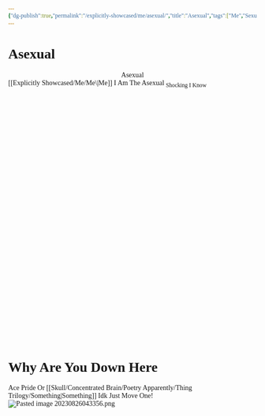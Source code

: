 ```yaml
---
{"dg-publish":true,"permalink":"/explicitly-showcased/me/asexual/","title":"Asexual","tags":["Me","Sexuality","Pride","Love"],"noteIcon":""}
---
```


<style id="Force_Custom_Fonts" type="text/css">@font-face{font-style:normal;font-family:"Merriweather";src:local("Merriweather")}@font-face{font-style:bolder;font-family:"Merriweather";src:local("Merriweather")}@font-face{font-style:normal;font-family:"Merriweather";src:local("Merriweather");unicode-range:U+0-FF,U+2E80-9FFF,U+F900-FAFF,U+FE30-FE4F,U+20000-2FA1F}@font-face{font-style:bolder;font-family:"Merriweather";src:local("Merriweather");unicode-range:U+0-FF,U+2E80-9FFF,U+F900-FAFF,U+FE30-FE4F,U+20000-2FA1F}@font-face{font-style:normal;font-family:"Merriweather";src:local("Merriweather");unicode-range:U+0-FF}@font-face{font-style:bolder;font-family:"Merriweather";src:local("Merriweather");unicode-range:U+0-FF}:not(pre):not(code):not(textarea):not(tt):not(kbd):not(samp):not(var){font-family:"Merriweather"!important}pre,code,textarea,tt,kbd,samp,var{font-family:monospace!important}pre *,code *,textarea *,tt *,kbd *,samp *,var *{font-family:monospace!important}</style>
# Asexual
<center>Asexual</center>
[[Explicitly Showcased/Me/Me\|Me]]
I Am The Asexual
<sub>Shocking I Know</sub>
​

​

​














​

​

​

​

​

​

​

​

​

​

​

​

​

​

​

# Why Are You Down Here
Ace Pride Or [[Skull/Concentrated Brain/Poetry Apparently/Thing Trilogy/Something\|Something]] Idk Just Move One!
![Pasted image 20230826043356.png](/img/user/images/Pasted%20image%2020230826043356.png)